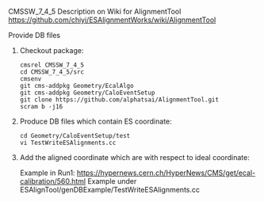 CMSSW_7_4_5
Description on Wiki for AlignmentTool
https://github.com/chiyi/ESAlignmentWorks/wiki/AlignmentTool

Provide DB files

1. Checkout package:
	```
	cmsrel CMSSW_7_4_5
	cd CMSSW_7_4_5/src
	cmsenv
	git cms-addpkg Geometry/EcalAlgo
	git cms-addpkg Geometry/CaloEventSetup
	git clone https://github.com/alphatsai/AlignmentTool.git
	scram b -j16
	```

2. Produce DB files which contain ES coordinate:
	```
	cd Geometry/CaloEventSetup/test
	vi TestWriteESAlignments.cc
	```

3. Add the aligned coordinate which are with respect to ideal coordinate:

	Example in Run1: https://hypernews.cern.ch/HyperNews/CMS/get/ecal-calibration/560.html
	Example under ESAlignTool/genDBExample/TestWriteESAlignments.cc
	
